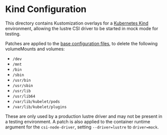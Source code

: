 # Kind Configuration

This directory contains Kustomization overlays for a [Kubernetes Kind](https://kind.sigs.k8s.io/) environment,
allowing the lustre CSI driver to be started in mock mode for testing.

Patches are applied to the [base configuration files](../../base), to delete the following volumeMounts and volumes:
- `/dev`
- `/mnt`
- `/bin`
- `/sbin`
- `/usr/bin`
- `/usr/sbin`
- `/usr/lib`
- `/usr/lib64`
- `/var/lib/kubelet/pods`
- `/var/lib/kubelet/plugins`

These are only used by a production lustre driver and may not be present in a testing environment.
A patch is also applied to the container runtime argument for the `csi-node-driver`, setting `--driver=lustre` to 
`driver=mock`.